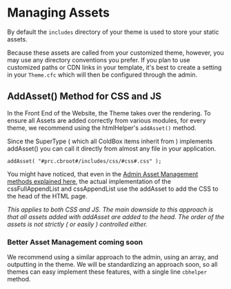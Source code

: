 # Managing Assets

By default the `includes` directory of your theme is used to store your static assets.

Because these assets are called from your customized theme, however, you may use any directory conventions you prefer. If you plan to use customized paths or CDN links in your template, it's best to create a setting in your `Theme.cfc` which will then be configured through the admin.

## AddAsset() Method for CSS and JS

In the Front End of the Website, the Theme takes over the rendering. To ensure all Assets are added correctly from various modules, for every theme, we recommend using the htmlHelper's `addAsset()` method.

Since the SuperType ( which all ColdBox items inherit from ) implements addAsset() you can call it directly from almost any file in your application.

`addAsset( "#prc.cbroot#/includes/css/#css#.css" );`

You might have noticed, that even in the [Admin Asset Management methods explained here](js-and-css-assets.md), the actual implementation of the cssFullAppendList and cssAppendList use the addAsset to add the CSS to the head of the HTML page.

_This applies to both CSS and JS. The main downside to this approach is that all assets added with addAsset are added to the head. The order of the assets is not strictly ( or easily ) controlled either._

### Better Asset Management coming soon

We recommend using a similar approach to the admin, using an array, and outputting in the theme. We will be standardizing an approach soon, so all themes can easy implement these features, with a single line `cbhelper` method.
